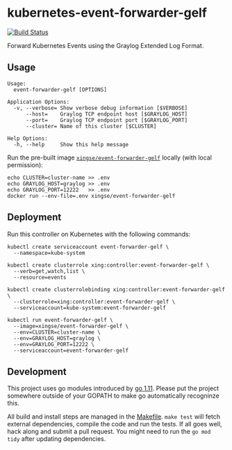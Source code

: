 # kubernetes-event-forwarder-gelf

[![Build Status](https://travis-ci.org/xing/kubernetes-event-forwarder-gelf.svg?branch=master)](https://travis-ci.org/xing/kubernetes-event-forwarder-gelf)

Forward Kubernetes Events using the Graylog Extended Log Format.

## Usage

    Usage:
      event-forwarder-gelf [OPTIONS]

    Application Options:
      -v, --verbose= Show verbose debug information [$VERBOSE]
          --host=    Graylog TCP endpoint host [$GRAYLOG_HOST]
          --port=    Graylog TCP endpoint port [$GRAYLOG_PORT]
          --cluster= Name of this cluster [$CLUSTER]

    Help Options:
      -h, --help     Show this help message

Run the pre-built image [`xingse/event-forwarder-gelf`] locally (with
local permission):

    echo CLUSTER=cluster-name >> .env
    echo GRAYLOG_HOST=graylog >> .env
    echo GRAYLOG_PORT=12222   >> .env
    docker run --env-file=.env xingse/event-forwarder-gelf

## Deployment

Run this controller on Kubernetes with the following commands:

    kubectl create serviceaccount event-forwarder-gelf \
      --namespace=kube-system

    kubectl create clusterrole xing:controller:event-forwarder-gelf \
      --verb=get,watch,list \
      --resource=events

    kubectl create clusterrolebinding xing:controller:event-forwarder-gelf \
      --clusterrole=xing:controller:event-forwarder-gelf \
      --serviceaccount=kube-system:event-forwarder-gelf

    kubectl run event-forwarder-gelf \
      --image=xingse/event-forwarder-gelf \
      --env=CLUSTER=cluster-name \
      --env=GRAYLOG_HOST=graylog \
      --env=GRAYLOG_PORT=12222 \
      --serviceaccount=event-forwarder-gelf

## Development

This project uses go modules introduced by [go 1.11][go-modules]. Please put the
project somewhere outside of your GOPATH to make go automatically recogninze
this.

All build and install steps are managed in the [Makefile](Makefile). `make test`
will fetch external dependencies, compile the code and run the tests. If all
goes well, hack along and submit a pull request. You might need to run the `go
mod tidy` after updating dependencies.


[`xingse/event-forwarder-gelf`]: https://hub.docker.com/r/xingse/event-forwarder-gelf
[go-modules]: https://github.com/golang/go/wiki/Modules
